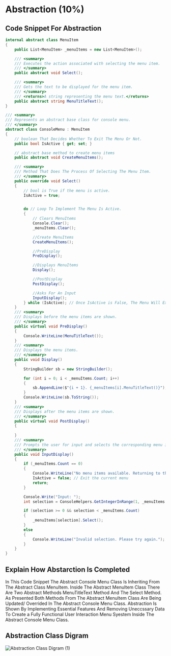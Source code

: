 # Abstraction (10%)

## Code Snippet For Abstraction
~~~cs
internal abstract class MenuItem
{
    public List<MenuItem> _menuItems = new List<MenuItem>();

    /// <summary>
    /// Executes the action associated with selecting the menu item.
    /// </summary>
    public abstract void Select();

    /// <summary>
    /// Gets the text to be displayed for the menu item.
    /// </summary>
    /// <returns>A string representing the menu text.</returns>
    public abstract string MenuTitleText();
}
~~~
```cs
/// <summary>
/// Represents an abstract base class for console menu.
/// </summary>
abstract class ConsoleMenu : MenuItem
{
    // boolean That Decides Whether To Exit The Menu Or Not.
    public bool IsActive { get; set; }

    // abstract base method to create menu items
    public abstract void CreateMenuItems();

    /// <summary>
    /// Method That Does The Process Of Selecting The Menu Item.
    /// </summary>
	public override void Select()
	{
        // bool is True if the menu is active.
        IsActive = true;


        do // Loop To Implement The Menu Is Active.
        {
            // Clears MenuItems
            Console.Clear();
            _menuItems.Clear();

            //Create MenuItems
            CreateMenuItems();

            //PreDisplay
            PreDisplay();

            //Displays MenuItems
			Display();

            //PostDisplay
            PostDisplay();

	        //Asks For An Input
			InputDisplay();
		} while (IsActive); // Once IsActive is False, The Menu Will Exit.
    }
    /// <summary>
    /// Displays before the menu items are shown.
    /// </summary>
	public virtual void PreDisplay()
	{
		Console.WriteLine(MenuTitleText());
	}
    /// <summary>
    /// Displays the menu items.    
    /// </summary>
	public void Display()
	{
        StringBuilder sb = new StringBuilder();

        for (int i = 0; i < _menuItems.Count; i++)
        {
            sb.AppendLine($"{i + 1}. {_menuItems[i].MenuTitleText()}");
        }
        Console.WriteLine(sb.ToString());
    }
    /// <summary>
    /// Displays after the menu items are shown.
    /// </summary>
	public virtual void PostDisplay()
	{
		
	}
    /// <summary>
    /// Prompts the user for input and selects the corresponding menu item Within a Specified Range.
    /// </summary>
	public void InputDisplay()
	{
        if (_menuItems.Count == 0)
        {
            Console.WriteLine("No menu items available. Returning to the previous menu...");
            IsActive = false; // Exit the current menu
            return;
        }

        Console.Write("Input: ");
        int selection = ConsoleHelpers.GetIntegerInRange(1, _menuItems.Count) - 1;

        if (selection >= 0 && selection < _menuItems.Count)
        {
            _menuItems[selection].Select();
        }
        else
        {
            Console.WriteLine("Invalid selection. Please try again.");
        }
    }
}
```
## Explain How Abstarction Is Completed
In This Code Snippet The Abstract Console Menu Class Is Inheriting From The Abstract Class MenuItem. Inside The Abstract MenuItem Class There Are Two Abstract Methods MenuTitleText Method And The Select Method. As Presented Both Methods From The Abstract MenuItem Class Are Being Updated/ Overrided In The Abstract Console Menu Class. Abstraction Is Shown By Implementing Essential Features And Removing Uneccssary Data To Create a Fully Functional User Interaction Menu Syestem Inside The Abstract Console Menu Class.

## Abstraction Class Digram
![Abstraction Class Digram (1)](https://github.com/user-attachments/assets/9059fc7b-076b-4210-bf82-c59fb5a84685)

